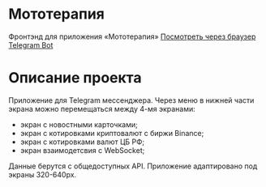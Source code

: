 # Мототерапия

Фронтэнд для приложения «Мототерапия» 
[Посмотреть через браузер](https://telegram-test-app.netlify.app)
[Telegram Bot](https://t.me/MiniAppDnBot)

# Описание проекта

Приложение для Telegram мессенджера. Через меню в нижней части экрана можно перемещаться между 4-мя экранами:

- экран с новостными карточками;
- экран с котировками криптовалют с биржи Binance;
- экран с котировками валют ЦБ РФ;
- экран взаимодетсвия с WebSocket;

Данные берутся с общедоступных API. Приложение адаптировано под экраны 320-640px.








